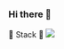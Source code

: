 ### Hi there 👋

<!--
**junhyeongleeee/junhyeongleeee** is a ✨ _special_ ✨ repository because its `README.md` (this file) appears on your GitHub profile.

Here are some ideas to get you started:

- 🔭 I’m currently working on ...
- 🌱 I’m currently learning ...
- 👯 I’m looking to collaborate on ...
- 🤔 I’m looking for help with ...
- 💬 Ask me about ...
- 📫 How to reach me: ...
- 😄 Pronouns: ...
- ⚡ Fun fact: ...
-->

📃 Stack 📃
<img src="https://img.shields.io/badge/Kotlin-#7F52FF?style=for-the-badge&logo=Kotlin&logoColor=white">
